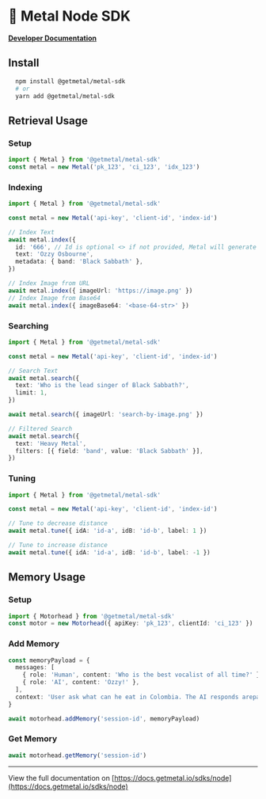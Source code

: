 # 🤘 Metal Node SDK

[**Developer Documentation**](https://docs.getmetal.io/sdk-typescript)

## Install

```bash
  npm install @getmetal/metal-sdk
  # or
  yarn add @getmetal/metal-sdk
```

## Retrieval Usage

### Setup

```ts
import { Metal } from '@getmetal/metal-sdk'
const metal = new Metal('pk_123', 'ci_123', 'idx_123')
```

### Indexing

```ts
import { Metal } from '@getmetal/metal-sdk'

const metal = new Metal('api-key', 'client-id', 'index-id')

// Index Text
await metal.index({
  id: '666', // Id is optional <> if not provided, Metal will generate one
  text: 'Ozzy Osbourne',
  metadata: { band: 'Black Sabbath' },
})

// Index Image from URL
await metal.index({ imageUrl: 'https://image.png' })
// Index Image from Base64
await metal.index({ imageBase64: '<base-64-str>' })
```

### Searching

```ts
import { Metal } from '@getmetal/metal-sdk'

const metal = new Metal('api-key', 'client-id', 'index-id')

// Search Text
await metal.search({
  text: 'Who is the lead singer of Black Sabbath?',
  limit: 1,
})

await metal.search({ imageUrl: 'search-by-image.png' })

// Filtered Search
await metal.search({
  text: 'Heavy Metal',
  filters: [{ field: 'band', value: 'Black Sabbath' }],
})
```

### Tuning

```ts
import { Metal } from '@getmetal/metal-sdk'

const metal = new Metal('api-key', 'client-id', 'index-id')

// Tune to decrease distance
await metal.tune({ idA: 'id-a', idB: 'id-b', label: 1 })

// Tune to increase distance
await metal.tune({ idA: 'id-a', idB: 'id-b', label: -1 })
```

## Memory Usage

### Setup

```ts
import { Motorhead } from '@getmetal/metal-sdk'
const motor = new Motorhead({ apiKey: 'pk_123', clientId: 'ci_123' })
```

### Add Memory

```ts
const memoryPayload = {
  messages: [
    { role: 'Human', content: 'Who is the best vocalist of all time?' },
    { role: 'AI', content: 'Ozzy!' },
  ],
  context: 'User ask what can he eat in Colombia. The AI responds arepas are really nice',
}

await motorhead.addMemory('session-id', memoryPayload)
```

### Get Memory

```ts
await motorhead.getMemory('session-id')
```

---

View the full documentation on [https://docs.getmetal.io/sdks/node](https://docs.getmetal.io/sdks/node)
